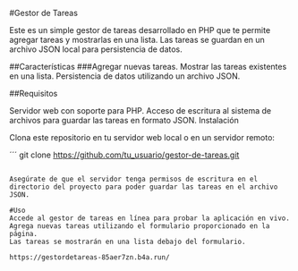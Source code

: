 #Gestor de Tareas

Este es un simple gestor de tareas desarrollado en PHP que te permite agregar tareas y mostrarlas en una lista. Las tareas se guardan en un archivo JSON local para persistencia de datos.

##Características
 ###Agregar nuevas tareas.
Mostrar las tareas existentes en una lista.
Persistencia de datos utilizando un archivo JSON.

##Requisitos

Servidor web con soporte para PHP.
Acceso de escritura al sistema de archivos para guardar las tareas en formato JSON.
Instalación

Clona este repositorio en tu servidor web local o en un servidor remoto:

´´´
git clone https://github.com/tu_usuario/gestor-de-tareas.git
```

Asegúrate de que el servidor tenga permisos de escritura en el directorio del proyecto para poder guardar las tareas en el archivo JSON.

#Uso
Accede al gestor de tareas en línea para probar la aplicación en vivo.
Agrega nuevas tareas utilizando el formulario proporcionado en la página.
Las tareas se mostrarán en una lista debajo del formulario.

https://gestordetareas-85aer7zn.b4a.run/